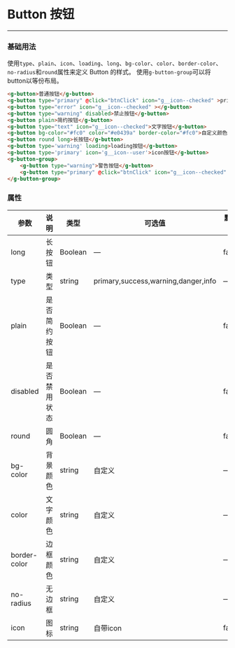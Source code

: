 # Button 按钮
----
### 基础用法
使用```type```、```plain```、```icon```、```loading```、```long```、```bg-color```、```color```、```border-color```、```no-radius```和```round```属性来定义 Button 的样式。
使用```g-button-group```可以将button以等份布局。
``` html
<g-button>普通按钮</g-button>
<g-button type="primary" @click="btnClick" icon="g__icon--checked" >primary按钮</g-button>
<g-button type="error" icon="g__icon--checked" ></g-button>
<g-button type="warning" disabled>禁止按钮</g-button>
<g-button plain>简约按钮</g-button>
<g-button type="text" icon="g__icon--checked">文字按钮</g-button>
<g-button bg-color="#fc0" color="#e0439a" border-color="#fc0">自定义颜色</g-button>
<g-button round long>长按钮</g-button>
<g-button type='warning' loading>loading按钮</g-button>
<g-button type='primary' icon='g__icon--user'>icon按钮</g-button>
<g-button-group>
    <g-button type="warning">警告按钮</g-button>
    <g-button type="primary" @click="btnClick" icon="g__icon--checked" >primary按钮</g-button>
</g-button-group>
```

### 属性
| 参数      | 说明    | 类型      | 可选值       | 默认值   |
|---------- |-------- |---------- |-------------  |-------- |
| long     | 长按钮   | Boolean  |    — | false   |
| type     | 类型   | string    |   primary,success,warning,danger,info |     —    |
| plain     | 是否简约按钮   | Boolean    | — | false   |
| disabled  | 是否禁用状态    | Boolean   | —   | false   |
| round     | 圆角   | Boolean  |    — | false   |
| bg-color     | 背景颜色   | string    | 自定义 |     —    |
| color     | 文字颜色   | string    |  自定义 |     —    |
| border-color     | 边框颜色   | string    |   自定义 |     —    | 
| no-radius     | 无边框   | string    |   自定义 |     —    | 
| icon     | 图标   | string    |   自带icon |     false    | 

